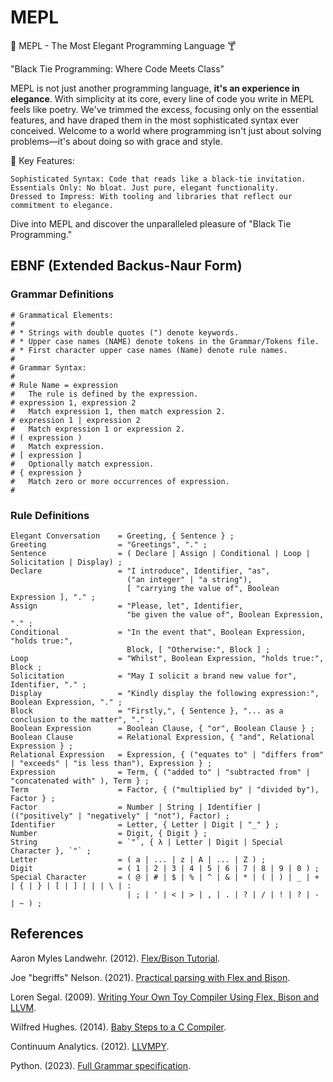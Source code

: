 # MEPL

🎩 MEPL - The Most Elegant Programming Language 🍸

"Black Tie Programming: Where Code Meets Class"

MEPL is not just another programming language, **it's an experience in elegance**. With simplicity at its core, every line of code you write in MEPL feels like poetry. We've trimmed the excess, focusing only on the essential features, and have draped them in the most sophisticated syntax ever conceived. Welcome to a world where programming isn't just about solving problems—it's about doing so with grace and style.

🔹 Key Features:

    Sophisticated Syntax: Code that reads like a black-tie invitation.
    Essentials Only: No bloat. Just pure, elegant functionality.
    Dressed to Impress: With tooling and libraries that reflect our commitment to elegance.

Dive into MEPL and discover the unparalleled pleasure of "Black Tie Programming."

## EBNF (Extended Backus-Naur Form)

### Grammar Definitions

```
# Grammatical Elements:
#
# * Strings with double quotes (") denote keywords.
# * Upper case names (NAME) denote tokens in the Grammar/Tokens file.
# * First character upper case names (Name) denote rule names.
#
# Grammar Syntax:
#
# Rule Name = expression
#   The rule is defined by the expression. 
# expression 1, expression 2
#   Match expression 1, then match expression 2.
# expression 1 | expression 2
#   Match expression 1 or expression 2.
# ( expression )
#   Match expression.
# [ expression ]
#   Optionally match expression.
# { expression }
#   Match zero or more occurrences of expression.
#
```

### Rule Definitions

```
Elegant Conversation    = Greeting, { Sentence } ;
Greeting                = "Greetings", "." ; 
Sentence                = ( Declare | Assign | Conditional | Loop | Solicitation | Display) ;
Declare                 = "I introduce", Identifier, "as", 
                          ("an integer" | "a string"), 
                          [ "carrying the value of", Boolean Expression ], "." ;
Assign                  = "Please, let", Identifier, 
                          "be given the value of", Boolean Expression, "." ;
Conditional             = "In the event that", Boolean Expression, "holds true:", 
                          Block, [ "Otherwise:", Block ] ;
Loop                    = "Whilst", Boolean Expression, "holds true:", Block ;
Solicitation            = "May I solicit a brand new value for", Identifier, "." ;
Display                 = "Kindly display the following expression:", Boolean Expression, "." ;
Block                   = "Firstly,", { Sentence }, "... as a conclusion to the matter", "." ;
Boolean Expression      = Boolean Clause, { "or", Boolean Clause } ;
Boolean Clause          = Relational Expression, { "and", Relational Expression } ;
Relational Expression   = Expression, { ("equates to" | "differs from" | "exceeds" | "is less than"), Expression } ;
Expression              = Term, { ("added to" | "subtracted from" | "concatenated with" ), Term } ;
Term                    = Factor, { ("multiplied by" | "divided by"), Factor } ;
Factor                  = Number | String | Identifier | (("positively" | "negatively" | "not"), Factor) ;
Identifier              = Letter, { Letter | Digit | "_" } ;
Number                  = Digit, { Digit } ;
String                  = `"`, { λ | Letter | Digit | Special Character }, `"` ;
Letter                  = ( a | ... | z | A | ... | Z ) ;
Digit                   = ( 1 | 2 | 3 | 4 | 5 | 6 | 7 | 8 | 9 | 0 ) ;
Special Character       = ( @ | # | $ | % | ^ | & | * | ( | ) | _ | + | { | } | [ | ] | | | \ | : 
                          | ; | ' | < | > | , | . | ? | / | ! | ? | - | ~ ) ;
```

## References

Aaron Myles Landwehr. (2012). [Flex/Bison Tutorial](https://www.capsl.udel.edu/courses/cpeg421/2012/slides/Tutorial-Flex_Bison.pdf).

Joe "begriffs" Nelson. (2021). [Practical parsing with Flex and Bison](https://begriffs.com/posts/2021-11-28-practical-parsing.html). 

Loren Segal. (2009). [Writing Your Own Toy Compiler Using Flex, Bison and LLVM](https://gnuu.org/2009/09/18/writing-your-own-toy-compiler/). 

Wilfred Hughes. (2014). [Baby Steps to a C Compiler](https://www.wilfred.me.uk/blog/2014/08/27/baby-steps-to-a-c-compiler/).

Continuum Analytics. (2012). [LLVMPY](https://www.llvmpy.org/).

Python. (2023). [Full Grammar specification](https://docs.python.org/3/reference/grammar.html).